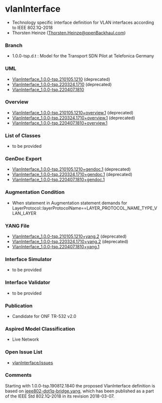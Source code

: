 # vlanInterface
- Technology specific interface definition for VLAN interfaces according to IEEE 802.1Q-2018
- Thorsten Heinze (Thorsten.Heinze@openBackhaul.com)

### Branch
- 1.0.0-tsp.d.t : Model for the Transport SDN Pilot at Telefonica Germany

### UML
- [VlanInterface_1.0.0-tsp.210105.1210](./VlanInterface_1.0.0-tsp.210105.1210.zip) (deprecated)
- [VlanInterface_1.0.0-tsp.220324.1710](./VlanInterface_1.0.0-tsp.220324.1710.zip) (deprecated)
- [VlanInterface_1.0.0-tsp.220407.1810](./VlanInterface_1.0.0-tsp.220407.1810.zip)

### Overview 
- [VlanInterface_1.0.0-tsp.210105.1210+overview.1](./VlanInterface_1.0.0-tsp.210105.1210+overview.1.png) (deprecated)
- [VlanInterface_1.0.0-tsp.220324.1710+overview.1](./VlanInterface_1.0.0-tsp.220324.1710+overview.1.png) (deprecated)
- [VlanInterface_1.0.0-tsp.220407.1810+overview.1](./VlanInterface_1.0.0-tsp.220407.1810+overview.1.png)

### List of Classes
- to be provided

### GenDoc Export
- [VlanInterface_1.0.0-tsp.210105.1210+gendoc.1](./VlanInterface_1.0.0-tsp.210105.1210+gendoc.1.docx) (deprecated)
- [VlanInterface_1.0.0-tsp.220324.1710+gendoc.1](./VlanInterface_1.0.0-tsp.220324.1710+gendoc.1.docx) (deprecated)
- [VlanInterface_1.0.0-tsp.220407.1810+gendoc.1](./VlanInterface_1.0.0-tsp.220407.1810+gendoc.1.docx)

### Augmentation Condition
- When statement in Augmentation statement demands for LayerProtocol::layerProtocolName==LAYER_PROTOCOL_NAME_TYPE_VLAN_LAYER

### YANG File
- [VlanInterface_1.0.0-tsp.210105.1210+yang.2](./VlanInterface_1.0.0-tsp.210105.1210+yang.2.zip) (deprecated)
- [VlanInterface_1.0.0-tsp.220324.1710+yang.2](./VlanInterface_1.0.0-tsp.220324.1710+yang.2.zip) (deprecated)
- [VlanInterface_1.0.0-tsp.220407.1810+yang.1](./VlanInterface_1.0.0-tsp.220407.1810+yang.1.zip)

### Interface Simulator
- to be provided 

### Interface Validator
- to be provided 

### Publication
- Candidate for ONF TR-532 v2.0

### Aspired Model Classification
- Live Network

### Open Issue List
- [vlanInterface/issues](../../issues)

### Comments
Starting with 1.0.0-tsp.190812.1840 the proposed VlanInterface definition is based on [ieee802-dot1q-bridge.yang](./ieee802-dot1q-bridge.yang), which has been published as a part of the IEEE Std 802.1Q-2018 in its revision 2018-03-07.
